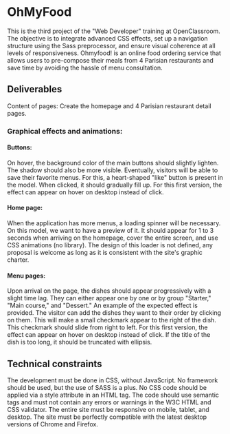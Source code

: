 # OhMyFood
This is the third project of the "Web Developer" training at OpenClassroom. The objective is to integrate advanced CSS effects, set up a navigation structure using the Sass preprocessor, and ensure visual coherence at all levels of responsiveness. Ohmyfood! is an online food ordering service that allows users to pre-compose their meals from 4 Parisian restaurants and save time by avoiding the hassle of menu consultation.

## Deliverables
Content of pages:
Create the homepage and 4 Parisian restaurant detail pages.
### Graphical effects and animations:
#### Buttons:
On hover, the background color of the main buttons should slightly lighten. The shadow should also be more visible.
Eventually, visitors will be able to save their favorite menus. For this, a heart-shaped "like" button is present in the model. When clicked, it should gradually fill up. For this first version, the effect can appear on hover on desktop instead of click.
#### Home page:
When the application has more menus, a loading spinner will be necessary. On this model, we want to have a preview of it. It should appear for 1 to 3 seconds when arriving on the homepage, cover the entire screen, and use CSS animations (no library). The design of this loader is not defined, any proposal is welcome as long as it is consistent with the site's graphic charter.
#### Menu pages:
Upon arrival on the page, the dishes should appear progressively with a slight time lag. They can either appear one by one or by group "Starter," "Main course," and "Dessert." An example of the expected effect is provided.
The visitor can add the dishes they want to their order by clicking on them. This will make a small checkmark appear to the right of the dish. This checkmark should slide from right to left. For this first version, the effect can appear on hover on desktop instead of click. If the title of the dish is too long, it should be truncated with ellipsis.
## Technical constraints
The development must be done in CSS, without JavaScript.
No framework should be used, but the use of SASS is a plus.
No CSS code should be applied via a style attribute in an HTML tag.
The code should use semantic tags and must not contain any errors or warnings in the W3C HTML and CSS validator.
The entire site must be responsive on mobile, tablet, and desktop.
The site must be perfectly compatible with the latest desktop versions of Chrome and Firefox.
